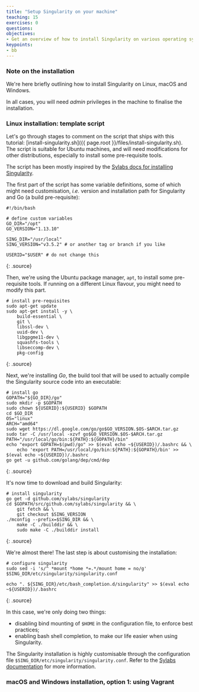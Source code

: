 ```yaml
---
title: "Setup Singularity on your machine"
teaching: 15
exercises: 0
questions:
objectives:
- Get an overview of how to install Singularity on various operating systems
keypoints:
- bb
---
```



### Note on the installation

We're here briefly outlining how to install Singularity on Linux, macOS and Windows.  

In all cases, you will need *admin* privileges in the machine to finalise the installation.


### Linux installation: template script

Let's go through stages to comment on the script that ships with this tutorial: [install-singularity.sh]({{ page.root }}/files/install-singularity.sh).  The script is suitable for Ubuntu machines, and will need modifications for other distributions, especially to install some pre-requisite tools.

The script has been mostly inspired by the [Sylabs docs for installing Singularity](https://sylabs.io/guides/3.5/user-guide/quick_start.html#quick-installation-steps).

The first part of the script has some variable definitions, some of which might need customisation, *i.e.* version and installation path for Singularity and Go (a build pre-requisite):

```
#!/bin/bash

# define custom variables
GO_DIR="/opt"
GO_VERSION="1.13.10"

SING_DIR="/usr/local"
SING_VERSION="v3.5.2" # or another tag or branch if you like

USERID="$USER" # do not change this
```
{: .source}

Then, we're using the Ubuntu package manager, `apt`, to install some pre-requisite tools.  If running on a different Linux flavour, you might need to modify this part.

```
# install pre-requisites
sudo apt-get update
sudo apt-get install -y \
    build-essential \
    git \
    libssl-dev \
    uuid-dev \
    libgpgme11-dev \
    squashfs-tools \
    libseccomp-dev \
    pkg-config
```
{: .source}

Next, we're installing *Go*, the build tool that will be used to actually compile the Singularity source code into an executable:

```
# install go
GOPATH="${GO_DIR}/go"
sudo mkdir -p $GOPATH
sudo chown ${USERID}:${USERID} $GOPATH
cd $GO_DIR
OS="linux"
ARCH="amd64"
sudo wget https://dl.google.com/go/go$GO_VERSION.$OS-$ARCH.tar.gz
sudo tar -C /usr/local -xzvf go$GO_VERSION.$OS-$ARCH.tar.gz
PATH="/usr/local/go/bin:${PATH}:${GOPATH}/bin"
echo "export GOPATH=$(pwd)/go" >> $(eval echo ~${USERID})/.bashrc && \
    echo 'export PATH=/usr/local/go/bin:${PATH}:${GOPATH}/bin' >> $(eval echo ~${USERID})/.bashrc
go get -u github.com/golang/dep/cmd/dep
```
{: .source}

It's now time to download and build Singularity:

```
# install singularity
go get -d github.com/sylabs/singularity
cd $GOPATH/src/github.com/sylabs/singularity && \
    git fetch && \
    git checkout $SING_VERSION
./mconfig --prefix=$SING_DIR && \
    make -C ./builddir && \
    sudo make -C ./builddir install
```
{: .source}

We're almost there!  The last step is about customising the installation:

```
# configure singularity
sudo sed -i 's/^ *mount *home *=.*/mount home = no/g' $SING_DIR/etc/singularity/singularity.conf

echo ". ${SING_DIR}/etc/bash_completion.d/singularity" >> $(eval echo ~${USERID})/.bashrc
```
{: .source}

In this case, we're only doing two things:
* disabling bind mounting of `$HOME` in the configuration file, to enforce best practices;
* enabling bash shell completion, to make our life easier when using Singularity.

The Singularity installation is highly customisable through the configuration file `$SING_DIR/etc/singularity/singularity.conf`.  Refer to the [Sylabs documentation](https://sylabs.io/guides/3.5/user-guide/index.html) for more information.


### macOS and Windows installation, option 1: using Vagrant

